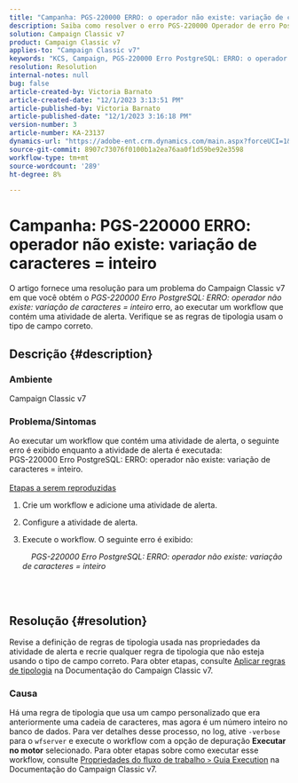 ```yaml
---
title: "Campanha: PGS-220000 ERRO: o operador não existe: variação de caracteres = inteiro"
description: Saiba como resolver o erro PGS-220000 Operador de erro PostgreSQL ERROR não existe variação de caracteres = inteiro
solution: Campaign Classic v7
product: Campaign Classic v7
applies-to: "Campaign Classic v7"
keywords: "KCS, Campaign, PGS-220000 Erro PostgreSQL: ERRO: o operador não existe: variação de caracteres = inteiro, Campaign v7, banco de dados, solução de problemas"
resolution: Resolution
internal-notes: null
bug: false
article-created-by: Victoria Barnato
article-created-date: "12/1/2023 3:13:51 PM"
article-published-by: Victoria Barnato
article-published-date: "12/1/2023 3:16:18 PM"
version-number: 3
article-number: KA-23137
dynamics-url: "https://adobe-ent.crm.dynamics.com/main.aspx?forceUCI=1&pagetype=entityrecord&etn=knowledgearticle&id=7ed8293a-5c90-ee11-8179-6045bd0065b6"
source-git-commit: 8907c73076f0100b1a2ea76aa0f1d59be92e3598
workflow-type: tm+mt
source-wordcount: '289'
ht-degree: 8%

---
```


# Campanha: PGS-220000 ERRO: operador não existe: variação de caracteres = inteiro


O artigo fornece uma resolução para um problema do Campaign Classic v7 em que você obtém o *PGS-220000 Erro PostgreSQL: ERRO: operador não existe: variação de caracteres = inteiro* erro, ao executar um workflow que contém uma atividade de alerta. Verifique se as regras de tipologia usam o tipo de campo correto.

## Descrição {#description}


### Ambiente

Campaign Classic v7

### Problema/Sintomas

Ao executar um workflow que contém uma atividade de alerta, o seguinte erro é exibido enquanto a atividade de alerta é executada:
<br>PGS-220000 Erro PostgreSQL: ERRO: operador não existe: variação de caracteres = inteiro.<br><br>
<u>Etapas a serem reproduzidas</u>

1. Crie um workflow e adicione uma atividade de alerta.
2. Configure a atividade de alerta.
3. Execute o workflow. O seguinte erro é exibido:



       *PGS-220000 Erro PostgreSQL: ERRO: operador não existe: variação de caracteres = inteiro*




<br> <br>



## Resolução {#resolution}


Revise a definição de regras de tipologia usada nas propriedades da atividade de alerta e recrie qualquer regra de tipologia que não esteja usando o tipo de campo correto. Para obter etapas, consulte [Aplicar regras de tipologia](https://experienceleague.adobe.com/docs/campaign-classic/using/orchestrating-campaigns/campaign-optimization/applying-rules.html) na Documentação do Campaign Classic v7.

### Causa

Há uma regra de tipologia que usa um campo personalizado que era anteriormente uma cadeia de caracteres, mas agora é um número inteiro no banco de dados. Para ver detalhes desse processo, no log, ative `-verbose` para o `wfserver` e execute o workflow com a opção de depuração <b>Executar no motor</b> selecionado. Para obter etapas sobre como executar esse workflow, consulte [Propriedades do fluxo de trabalho `>`  Guia Execution](https://experienceleague.adobe.com/docs/campaign-classic/using/automating-with-workflows/advanced-management/workflow-properties.html?lang=pt-BR#execution) na Documentação do Campaign Classic v7.
